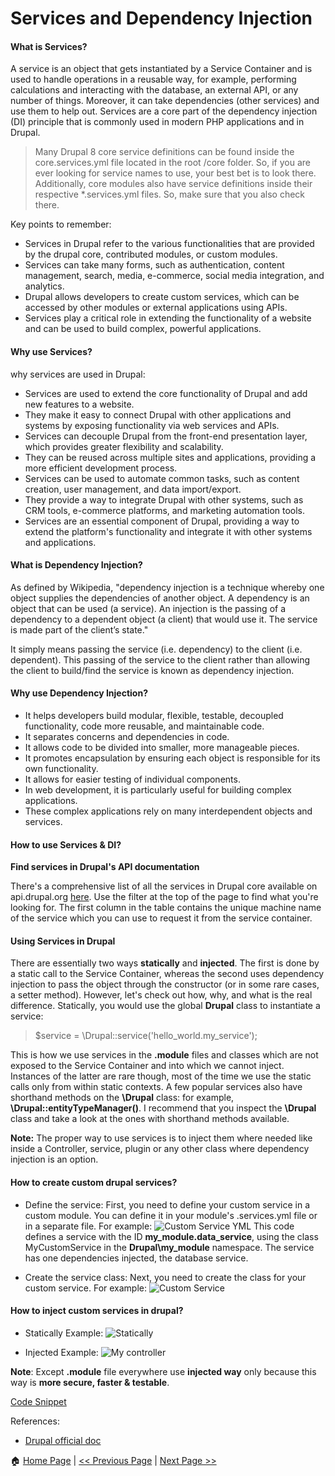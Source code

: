 # Services and Dependency Injection #
#### What is Services? ####
A service is an object that gets instantiated by a Service Container and is used to handle operations in
a reusable way, for example, performing calculations and interacting with the database, an external
API, or any number of things. Moreover, it can take dependencies (other services) and use them to
help out. Services are a core part of the dependency injection (DI) principle that is commonly used
in modern PHP applications and in Drupal.

> Many Drupal 8 core service definitions can be found inside the core.services.yml file located in the root /core folder.
So, if you are ever looking for service names to use, your best bet is to look there. Additionally, core modules also
have service definitions inside their respective *.services.yml files. So, make sure that you also check there.

Key points to remember:
- Services in Drupal refer to the various functionalities that are provided by the drupal core, contributed modules, or custom modules.
- Services can take many forms, such as authentication, content management, search, media, e-commerce, social media integration, and analytics.
- Drupal allows developers to create custom services, which can be accessed by other modules or external applications using APIs.
- Services play a critical role in extending the functionality of a website and can be used to build complex, powerful applications.

#### Why use Services? ####
why services are used in Drupal:

- Services are used to extend the core functionality of Drupal and add new features to a website.
- They make it easy to connect Drupal with other applications and systems by exposing functionality via web services and APIs.
- Services can decouple Drupal from the front-end presentation layer, which provides greater flexibility and scalability.
- They can be reused across multiple sites and applications, providing a more efficient development process.
- Services can be used to automate common tasks, such as content creation, user management, and data import/export.
- They provide a way to integrate Drupal with other systems, such as CRM tools, e-commerce platforms, and marketing automation tools.
- Services are an essential component of Drupal, providing a way to extend the platform's functionality and integrate it with other systems and applications.

#### What is Dependency Injection? ####
As defined by Wikipedia, "dependency injection is a technique whereby one object supplies the dependencies of another object. A dependency is an object that can be used (a service). An injection is the passing of a dependency to a dependent object (a client) that would use it. The service is made part of the client’s state."

It simply means passing the service (i.e. dependency) to the client (i.e. dependent). This passing of the service to the client rather than allowing the client to build/find the service is known as dependency injection.

#### Why use Dependency Injection? ####
- It helps developers build modular, flexible, testable, decoupled functionality, code more reusable, and maintainable code.
- It separates concerns and dependencies in code.
- It allows code to be divided into smaller, more manageable pieces.
- It promotes encapsulation by ensuring each object is responsible for its own functionality.
- It allows for easier testing of individual components.
- In web development, it is particularly useful for building complex applications.
- These complex applications rely on many interdependent objects and services.

#### How to use Services & DI? ####
**Find services in Drupal's API documentation**

There's a comprehensive list of all the services in Drupal core available on api.drupal.org [here](https://api.drupal.org/api/drupal/services). Use the filter at the top of the page to find what you're looking for. The first column in the table contains the unique machine name of the service which you can use to request it from the service container.

#### Using Services in Drupal ####
There are essentially two ways **statically** and **injected**. The first is done by a static call to the
Service Container, whereas the second uses dependency injection to pass the object through the
constructor (or in some rare cases, a setter method). However, let's check out how, why, and what is
the real difference.
Statically, you would use the global **Drupal** class to instantiate a service:
> $service = \Drupal::service('hello_world.my_service');

This is how we use services in the **.module** files and classes which are not exposed to the Service
Container and into which we cannot inject. Instances of the latter are rare though, most of the time we
use the static calls only from within static contexts.
A few popular services also have shorthand methods on the **\Drupal** class: for example,
**\Drupal::entityTypeManager()**. I recommend that you inspect the **\Drupal** class and take a look at the ones
with shorthand methods available.

**Note:** The proper way to use services is to inject them where needed like inside a Controller, service, plugin or any other class where dependency injection is an option.

#### How to create custom drupal services? ####
- Define the service: First, you need to define your custom service in a custom module. You can define it in your module's .services.yml file or in a separate file. For example:
  ![Custom Service YML](../images/my_module.services.yml.png)
This code defines a service with the ID **my_module.data_service**, using the class MyCustomService in the **Drupal\my_module** namespace. The service has one dependencies injected, the database service.

- Create the service class: Next, you need to create the class for your custom service. For example:
  ![Custom Service](../images/MyCustomeService.png)
  
#### How to inject custom services in drupal? ####
- Statically Example:
  ![Statically](../images/Statically.png)
  
- Injected Example:
  ![My controller](../images/MyController.png)
  
**Note**: Except **.module** file everywhere use **injected way** only because this way is **more secure, faster & testable**.
  
[Code Snippet](code-snippet.md)

References:
- [Drupal official doc](https://www.drupal.org/docs/drupal-apis/services-and-dependency-injection/services-and-dependency-injection-in-drupal-8)


:house: [Home Page](README.md) | [<< Previous Page](controller.md) | [Next Page >>](rest-api.md)
